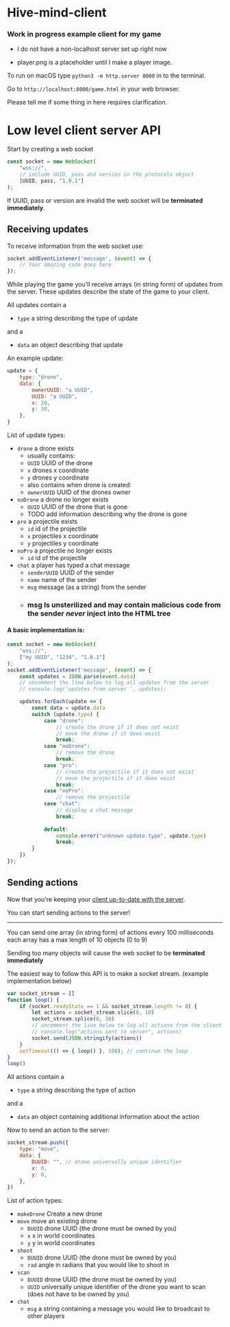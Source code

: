 # Hive-mind-client

### Work in progress example client for my game

- I do not have a non-localhost server set up right now

- player.png is a placeholder until I make a player image.

To run on macOS type `python3 -m http.server 8000` in to the terminal.

Go to `http://localhost:8000/game.html` in your web browser.

Please tell me if some thing in here requires clarification.

# Low level client server API

Start by creating a web socket
```js
const socket = new WebSocket(
    "wss://",
    // include UUID, pass and version in the protocols object
    [UUID, pass, "1.0.1"]
);
```
If UUID, pass or version are invalid the web socket will be **terminated immediately**.

## Receiving updates

To receive information from the web socket use:
```js
socket.addEventListener('message', (event) => {
    // Your amazing code goes here
});
```

While playing the game you'll receive arrays (in string form) of updates from the server.
These updates describe the state of the game to your client.

All updates contain a

* `type` a string describing the type of update

and a

* `data` an object describing that update

An example update:
```js
update = {
    type: "drone",
    data: {
        ownerUUID: "a UUID",
        UUID: "a UUID",
        x: 20,
        y: 30,
    },
}
```

List of update types:

* `drone` a drone exists
    * usually contains:
    * `UUID` UUID of the drone
    * `x` drones x coordinate
    * `y` drones y coordinate
    * also contains when drone is created:
    * `ownerUUID` UUID of the drones owner
* `noDrone` a drone no longer exists 
    * `UUID` UUID of the drone that is gone
    * TODO add information describing why the drone is gone
* `pro` a projectile exists
    * `id` id of the projectile
    * `x` projectiles x coordinate
    * `y` projectiles y coordinate
* `noPro` a projectile no longer exists
    * `id` id of the projectile
* `chat` a player has typed a chat message
    * `senderUUID` UUID of the sender
    * `name` name of the sender
    * `msg` message (as a string) from the sender
    * ### msg Is unsterilized and may contain malicious code from the sender ***never* inject into the HTML tree**

#### A basic implementation is:

```js
const socket = new WebSocket(
    "wss://",
    ["my UUID", "1234", "1.0.1"]
);
socket.addEventListener('message', (event) => {
    const updates = JSON.parse(event.data)
    // uncomment the line below to log all updates from the server
    // console.log('updates from server ', updates);

    updates.forEach(update => {
        const data = update.data
        switch (update.type) {
            case "drone":
                // create the drone if it does not exist
                // move the drone if it does exist
                break;
            case "noDrone":
                // remove the drone
                break;
            case "pro":
                // create the projectile if it does not exist
                // move the projectile if it does exist
                break;
            case "noPro":
                // remove the projectile
            case "chat":
                // display a chat message
                break;
        
            default:
                console.error("unknown update.type", update.type)
                break;
        }
    })
});
```

## Sending actions

Now that you're keeping your [client up-to-date with the server](#receiving-updates).

You can start sending actions to the server!

--- 

You can send one array (in string form) of actions every 100 milliseconds each array has a max length of 10 objects (0 to 9)

Sending too many objects will cause the web socket to be **terminated immediately**

The easiest way to follow this API is to make a socket stream. (example implementation below)

```js
var socket_stream = []
function loop() {
    if (socket.readyState == 1 && socket_stream.length != 0) {
        let actions = socket_stream.slice(0, 10)
        socket_stream.splice(0, 10)
        // uncomment the line below to log all actions from the client
        // console.log("actions sent to server", actions)
        socket.send(JSON.stringify(actions))
    }
    setTimeout(() => { loop() }, 100); // continue the loop
}
loop()
```

All actions contain a

* `type` a string describing the type of action

and a

* `data` an object containing additional information about the action

Now to send an action to the server:

```js
socket_stream.push({
    type: "move",
    data: {
        DUUID: "", // drone universally unique identifier
        x: 0,
        y: 0,
    },
})
```

List of action types:

* `makeDrone` Create a new drone
* `move` move an existing drone
    * `DUUID` drone UUID (the drone must be owned by you)
    * `x` x in world coordinates
    * `y` y in world coordinates
* `shoot`
    * `DUUID` drone UUID (the drone must be owned by you)
    * `rad` angle in radians that you would like to shoot in
* `scan`
    * `DUUID` drone UUID (the drone must be owned by you)
    * `UUID` universally unique identifier of the drone you want to scan (does not have to be owned by you)
* `chat`
    * `msg` a string containing a message you would like to broadcast to other players